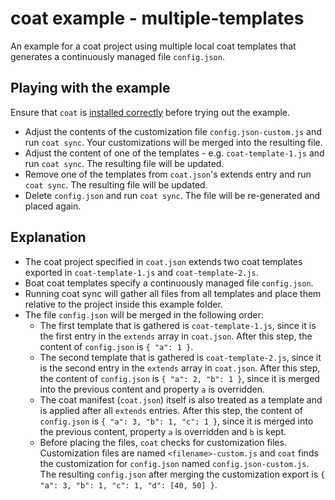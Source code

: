 # coat example - multiple-templates

An example for a coat project using multiple local coat templates that generates a continuously managed file `config.json`.

## Playing with the example

Ensure that `coat` is [installed correctly](TODO) before trying out the example.

* Adjust the contents of the customization file `config.json-custom.js` and run `coat sync`. Your customizations will be merged into the resulting file.
* Adjust the content of one of the templates - e.g. `coat-template-1.js` and run `coat sync`. The resulting file will be updated.
* Remove one of the templates from `coat.json`'s extends entry and run `coat sync`. The resulting file will be updated.
* Delete `config.json` and run `coat sync`. The file will be re-generated and placed again.

## Explanation

* The coat project specified in `coat.json` extends two coat templates exported in `coat-template-1.js` and `coat-template-2.js`.
* Boat coat templates specify a continuously managed file `config.json`.
* Running coat sync will gather all files from all templates and place them relative to the project inside this example folder.
* The file `config.json` will be merged in the following order:
  * The first template that is gathered is `coat-template-1.js`, since it is the first entry in the `extends` array in `coat.json`. After this step, the content of `config.json` is `{ "a": 1 }`.
  * The second template that is gathered is `coat-template-2.js`, since it is the second entry in the `extends` array in `coat.json`. After this step, the content of `config.json` is `{ "a": 2, "b": 1 }`, since it is merged into the previous content and property `a` is overridden.
  * The coat manifest (`coat.json`) itself is also treated as a template and is applied after all `extends` entries. After this step, the content of `config.json` is `{ "a": 3, "b": 1, "c": 1 }`, since it is merged into the previous content, property `a` is overridden and `b` is kept.
  * Before placing the files, `coat` checks for customization files. Customization files are named `<filename>-custom.js` and `coat` finds the customization for `config.json` named `config.json-custom.js`. The resulting `config.json` after merging the customization export is `{ "a": 3, "b": 1, "c": 1, "d": [40, 50] }`.
